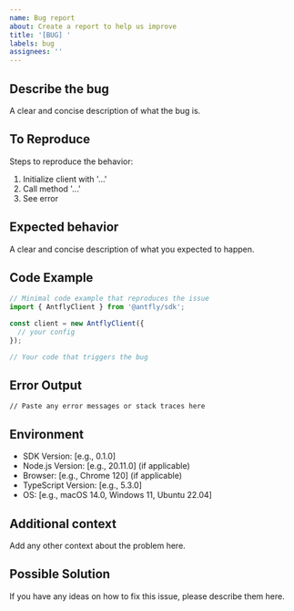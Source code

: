 ```yaml
---
name: Bug report
about: Create a report to help us improve
title: '[BUG] '
labels: bug
assignees: ''
---
```


## Describe the bug
A clear and concise description of what the bug is.

## To Reproduce
Steps to reproduce the behavior:
1. Initialize client with '...'
2. Call method '...'
3. See error

## Expected behavior
A clear and concise description of what you expected to happen.

## Code Example
```typescript
// Minimal code example that reproduces the issue
import { AntflyClient } from '@antfly/sdk';

const client = new AntflyClient({
  // your config
});

// Your code that triggers the bug
```

## Error Output
```
// Paste any error messages or stack traces here
```

## Environment
- SDK Version: [e.g., 0.1.0]
- Node.js Version: [e.g., 20.11.0] (if applicable)
- Browser: [e.g., Chrome 120] (if applicable)
- TypeScript Version: [e.g., 5.3.0]
- OS: [e.g., macOS 14.0, Windows 11, Ubuntu 22.04]

## Additional context
Add any other context about the problem here.

## Possible Solution
If you have any ideas on how to fix this issue, please describe them here.
